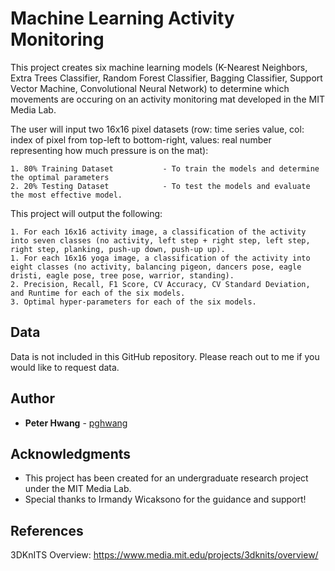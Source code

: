 # Machine Learning Activity Monitoring
This project creates six machine learning models (K-Nearest Neighbors, Extra Trees Classifier, Random Forest Classifier, Bagging Classifier, Support Vector Machine, Convolutional Neural Network) to determine which movements are occuring on an activity monitoring mat developed in the MIT Media Lab.

The user will input two 16x16 pixel datasets 
(row: time series value, col: index of pixel from top-left to bottom-right, values: real number representing how much pressure is on the mat):

    1. 80% Training Dataset           - To train the models and determine the optimal parameters
    2. 20% Testing Dataset            - To test the models and evaluate the most effective model.

This project will output the following:

    1. For each 16x16 activity image, a classification of the activity into seven classes (no activity, left step + right step, left step, right step, planking, push-up down, push-up up).
    1. For each 16x16 yoga image, a classification of the activity into eight classes (no activity, balancing pigeon, dancers pose, eagle dristi, eagle pose, tree pose, warrior, standing).
    2. Precision, Recall, F1 Score, CV Accuracy, CV Standard Deviation, and Runtime for each of the six models.
    3. Optimal hyper-parameters for each of the six models.

## Data
Data is not included in this GitHub repository. Please reach out to me if you would like to request data.

## Author
* **Peter Hwang** - [pghwang](https://github.com/pghwang)

## Acknowledgments
* This project has been created for an undergraduate research project under the MIT Media Lab.
* Special thanks to Irmandy Wicaksono for the guidance and support!

## References
3DKnITS Overview: https://www.media.mit.edu/projects/3dknits/overview/
